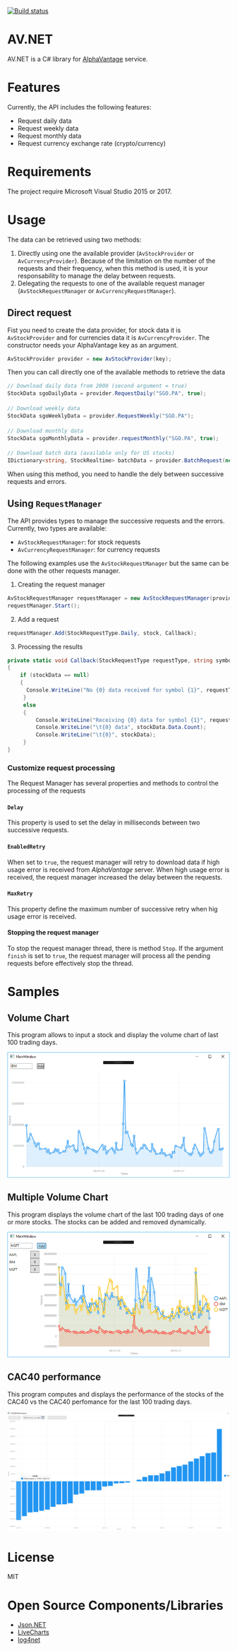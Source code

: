 [![Build status](https://ci.appveyor.com/api/projects/status/2ha06b13b4gkrx9f?svg=true)](https://ci.appveyor.com/project/abdelkaderamar/av-net)

# AV.NET

AV.NET is a C# library for [AlphaVantage](https://www.alphavantage.co/) service.

# Features
Currently, the API includes the following features:
- Request daily data
- Request weekly data
- Request monthly data
- Request currency exchange rate (crypto/currency)

# Requirements
The project require Microsoft Visual Studio 2015 or 2017.

# Usage

The data can be retrieved using two methods:
1. Directly using one the available provider (`AvStockProvider` or `AvCurrencyProvider`). Because of the limitation on the number of the requests and their frequency, when this method is used, it is your responsability to manage the delay between requests.
2. Delegating the requests to one of the available request manager (`AvStockRequestManager` or `AvCurrencyRequestManager`).

## Direct request
Fist you need to create the data provider, for stock data it is `AvStockProvider` and for currencies data it is `AvCurrencyProvider`. The constructor needs your AlphaVantage key as an argument.

```csharp
AvStockProvider provider = new AvStockProvider(key);
```

Then you can call directly one of the available methods to retrieve the data

```csharp
// Download daily data from 2000 (second argument = true)
StockData sgoDailyData = provider.RequestDaily("SGO.PA", true);

// Download weekly data
StockData sgoWeeklyData = provider.RequestWeekly("SGO.PA");

// Download monthly data
StockData sgoMonthlyData = provider.requestMonthly("SGO.PA", true);

// Download batch data (available only for US stocks)
IDictionary<string, StockRealtime> batchData = provider.BatchRequest(new string[] { "MSFT", "IBM", "AAPL" });
```
When using this method, you need to handle the dely between successive requests and errors.


## Using `RequestManager`

The API provides types to manage the successive requests and the errors. Currently, two types are available:
- `AvStockRequestManager`: for stock requests
- `AvCurrencyRequestManager`: for currency requests

The following examples use the `AvStockRequestManager` but the same can be done with the other requests manager.

1. Creating the request manager
```csharp
AvStockRequestManager requestManager = new AvStockRequestManager(provider);
requestManager.Start();
```
2. Add a request
```csharp
requestManager.Add(StockRequestType.Daily, stock, Callback);
```
3. Processing the results
```csharp
private static void Callback(StockRequestType requestType, string symbol, StockData stockData)
{
    if (stockData == null)
    {
      Console.WriteLine("No {0} data received for symbol {1}", requestType.ToString(), symbol);
     }
     else
     {
         Console.WriteLine("Receiving {0} data for symbol {1}", requestType.ToString(), symbol);
         Console.WriteLine("\t{0} data", stockData.Data.Count);
         Console.WriteLine("\t{0}", stockData);
     }
}
```

### Customize request processing
The Request Manager has several properties and methods to control the processing of the requests

#### `Delay`
This property is used to set the delay in milliseconds between two successive requests.

#### `EnabledRetry`
When set to `true`, the request manager will retry to download data if high usage error is received from *AlphaVantage* server. When high usage error is received, the request manager increased the delay between the requests.

#### `MaxRetry`
This property define the maximum number of successive retry when hig usage error is received.  

#### Stopping the request manager
To stop the request manager thread, there is method `Stop`. If the argument `finish` is set to `true`, the request manager will process all the pending requests before effectively stop the thread.

# Samples

## Volume Chart
This program allows to input a stock and display the volume chart of last 100
trading days.

![Volume Chart](res/img/AV.NET-Screenshot01.png)

## Multiple Volume Chart
This program displays the volume chart of the last 100 trading days of one or
more stocks. The stocks can be added and removed dynamically.

![Multiple Volume Charts](res/img/AV.NET-Screenshot02.png)


## CAC40 performance
This program computes and displays the performance of the stocks of the CAC40 vs
the CAC40 perfomance for the last 100 trading days.

![CAC40 Performance](res/img/AV.NET-Screenshot03.png)

# License
MIT

# Open Source Components/Libraries
- [Json.NET](https://www.newtonsoft.com/json)
- [LiveCharts](https://lvcharts.net/)
- [log4net](https://logging.apache.org/log4net/)
